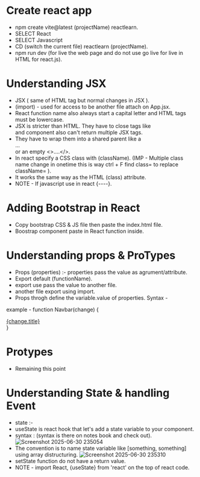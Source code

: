 # Create react app 
- npm create vite@latest (projectName) reactlearn.
- SELECT React
- SELECT Javascript
- CD (switch the current file) reactlearn (projectName).
- npm run dev (for live the web page and do not use go live for live in HTML for react.js).

# Understanding JSX 
- JSX ( same of HTML tag but normal changes in JSX ).
- (import) - used for access to be another file attach on App.jsx.
- React function name also always start a capital letter and HTML tags must be lowercase.
- JSX is stricter than HTML. They have to close tags like <br/> and component also can't return multiple JSX tags.
- They have to wrap them into a shared parent like a <div> ... </div> or an empty <>....</>.
- In react specify a CSS class with (className). (IMP - Multiple class name change in onetime this is way ctrl + F find class= to replace className= ).
- It works the same way as the HTML (class) attribute.
- NOTE - If javascript use in react {----}.

# Adding Bootstrap in React
- Copy bootstrap CSS & JS file then paste the index.html file.
- Boostrap component paste in React function inside.

# Understanding props & ProTypes
- Props (properties) :- properties pass the value as agrument/attribute.
- Export default (functionName).
- export use pass the value to another file.
- another file export using import.
- Props throgh define the variable.value of properties.
Syntax - <Navbar title="CompanyName" contact="Contact"/>

 example - function Navbar(change) {
             <nav>
             <a className="navbar-brand" href="#">{change.title}</a>
             </nav>
}

# Protypes 
- Remaining this point 

# Understanding State & handling Event
- state :-
- useState is react hook that let's add a state variable to your component.
- syntax : (syntax is there on notes book and check out).
![Screenshot 2025-06-30 235054](https://github.com/user-attachments/assets/c18e763b-f717-488d-8df7-91d9f9f297b9)
- The convention is to name state variable like [something, something] using array distructuring.
![Screenshot 2025-06-30 235310](https://github.com/user-attachments/assets/c85ee9f7-865e-4feb-aa21-b787b64fce6c)
- setState function do not have a return value.
- NOTE - import React, {useState} from 'react' on the top of react code.
